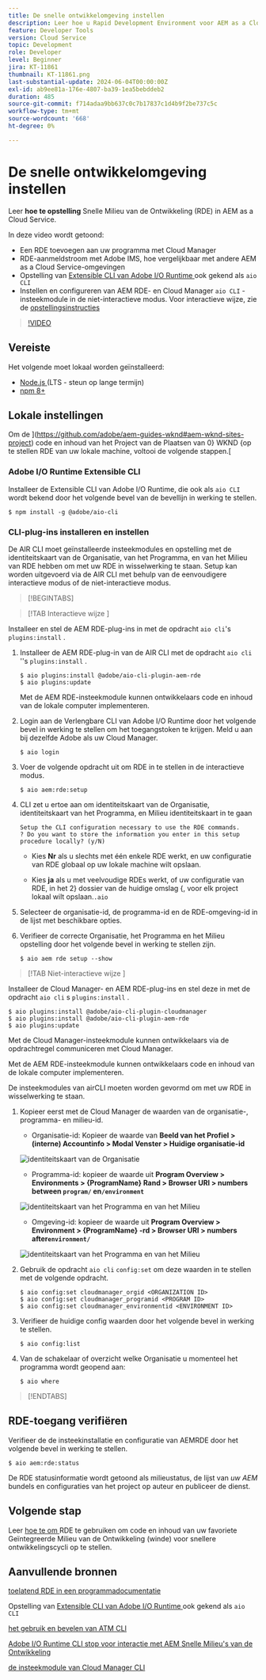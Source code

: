 ```yaml
---
title: De snelle ontwikkelomgeving instellen
description: Leer hoe u Rapid Development Environment voor AEM as a Cloud Service instelt.
feature: Developer Tools
version: Cloud Service
topic: Development
role: Developer
level: Beginner
jira: KT-11861
thumbnail: KT-11861.png
last-substantial-update: 2024-06-04T00:00:00Z
exl-id: ab9ee81a-176e-4807-ba39-1ea5bebddeb2
duration: 485
source-git-commit: f714adaa9bb637c0c7b17837c1d4b9f2be737c5c
workflow-type: tm+mt
source-wordcount: '668'
ht-degree: 0%

---
```


# De snelle ontwikkelomgeving instellen

Leer **hoe te opstelling** Snelle Milieu van de Ontwikkeling (RDE) in AEM as a Cloud Service.

In deze video wordt getoond:

- Een RDE toevoegen aan uw programma met Cloud Manager
- RDE-aanmeldstroom met Adobe IMS, hoe vergelijkbaar met andere AEM as a Cloud Service-omgevingen
- Opstelling van [ Extensible CLI van Adobe I/O Runtime ](https://developer.adobe.com/runtime/docs/guides/tools/cli_install/) ook gekend als `aio CLI`
- Instellen en configureren van AEM RDE- en Cloud Manager `aio CLI` -insteekmodule in de niet-interactieve modus. Voor interactieve wijze, zie de [ opstellingsinstructies ](#setup-the-aem-rde-plugin)

>[!VIDEO](https://video.tv.adobe.com/v/3415490?quality=12&learn=on)

## Vereiste

Het volgende moet lokaal worden geïnstalleerd:

- [ Node.js ](https://nodejs.org/en/) (LTS - steun op lange termijn)
- [ npm 8+ ](https://docs.npmjs.com/)

## Lokale instellingen

Om de ](https://github.com/adobe/aem-guides-wknd#aem-wknd-sites-project) code en inhoud van het Project van de Plaatsen van 0} WKND {op te stellen RDE van uw lokale machine, voltooi de volgende stappen.[

### Adobe I/O Runtime Extensible CLI

Installeer de Extensible CLI van Adobe I/O Runtime, die ook als `aio CLI` wordt bekend door het volgende bevel van de bevellijn in werking te stellen.

```shell
$ npm install -g @adobe/aio-cli
```

### CLI-plug-ins installeren en instellen

De AIR CLI moet geïnstalleerde insteekmodules en opstelling met de identiteitskaart van de Organisatie, van het Programma, en van het Milieu van RDE hebben om met uw RDE in wisselwerking te staan. Setup kan worden uitgevoerd via de AIR CLI met behulp van de eenvoudigere interactieve modus of de niet-interactieve modus.

>[!BEGINTABS]

>[!TAB  Interactieve wijze ]

Installeer en stel de AEM RDE-plug-ins in met de opdracht `aio cli`&#39;s `plugins:install` .

1. Installeer de AEM RDE-plug-in van de AIR CLI met de opdracht `aio cli` &#39;&#39;s `plugins:install` .

   ```shell
   $ aio plugins:install @adobe/aio-cli-plugin-aem-rde    
   $ aio plugins:update
   ```

   Met de AEM RDE-insteekmodule kunnen ontwikkelaars code en inhoud van de lokale computer implementeren.

2. Login aan de Verlengbare CLI van Adobe I/O Runtime door het volgende bevel in werking te stellen om het toegangstoken te krijgen. Meld u aan bij dezelfde Adobe als uw Cloud Manager.

   ```shell
   $ aio login
   ```

3. Voer de volgende opdracht uit om RDE in te stellen in de interactieve modus.

   ```shell
   $ aio aem:rde:setup
   ```

4. CLI zet u ertoe aan om identiteitskaart van de Organisatie, identiteitskaart van het Programma, en Milieu identiteitskaart in te gaan

   ```shell
   Setup the CLI configuration necessary to use the RDE commands.
   ? Do you want to store the information you enter in this setup procedure locally? (y/N)
   ```

   - Kies __Nr__ als u slechts met één enkele RDE werkt, en uw configuratie van RDE globaal op uw lokale machine wilt opslaan.

   - Kies __ja__ als u met veelvoudige RDEs werkt, of uw configuratie van RDE, in het 2} dossier van de huidige omslag {, voor elk project lokaal wilt opslaan.`.aio`

5. Selecteer de organisatie-id, de programma-id en de RDE-omgeving-id in de lijst met beschikbare opties.

6. Verifieer de correcte Organisatie, het Programma en het Milieu opstelling door het volgende bevel in werking te stellen zijn.

   ```shell
   $ aio aem rde setup --show
   ```

>[!TAB  Niet-interactieve wijze ]

Installeer de Cloud Manager- en AEM RDE-plug-ins en stel deze in met de opdracht `aio cli` s `plugins:install` .

```shell
$ aio plugins:install @adobe/aio-cli-plugin-cloudmanager
$ aio plugins:install @adobe/aio-cli-plugin-aem-rde
$ aio plugins:update
```

Met de Cloud Manager-insteekmodule kunnen ontwikkelaars via de opdrachtregel communiceren met Cloud Manager.

Met de AEM RDE-insteekmodule kunnen ontwikkelaars code en inhoud van de lokale computer implementeren.

De insteekmodules van airCLI moeten worden gevormd om met uw RDE in wisselwerking te staan.

1. Kopieer eerst met de Cloud Manager de waarden van de organisatie-, programma- en milieu-id.

   - Organisatie-id: Kopieer de waarde van **Beeld van het Profiel > (interne) Accountinfo > Modal Venster > Huidige organisatie-id**

   ![ identiteitskaart van de Organisatie ](./assets/Org-ID.png)

   - Programma-id: kopieer de waarde uit **Program Overview > Environments > {ProgramName} Rand > Browser URI > numbers between `program/` en`/environment`**

   ![ identiteitskaart van het Programma en van het Milieu ](./assets/Program-Environment-Id.png)

   - Omgeving-id: kopieer de waarde uit **Program Overview > Environment > {ProgramName} -rd > Browser URI > numbers after`environment/`**

   ![ identiteitskaart van het Programma en van het Milieu ](./assets/Program-Environment-Id.png)

1. Gebruik de opdracht `aio cli` `config:set` om deze waarden in te stellen met de volgende opdracht.

   ```shell
   $ aio config:set cloudmanager_orgid <ORGANIZATION ID>
   $ aio config:set cloudmanager_programid <PROGRAM ID>
   $ aio config:set cloudmanager_environmentid <ENVIRONMENT ID>
   ```

1. Verifieer de huidige config waarden door het volgende bevel in werking te stellen.

   ```shell
   $ aio config:list
   ```

1. Van de schakelaar of overzicht welke Organisatie u momenteel het programma wordt geopend aan:

   ```shell
   $ aio where
   ```

>[!ENDTABS]

## RDE-toegang verifiëren

Verifieer de de insteekinstallatie en configuratie van AEMRDE door het volgende bevel in werking te stellen.

```shell
$ aio aem:rde:status
```

De RDE statusinformatie wordt getoond als milieustatus, de lijst van _uw AEM_ bundels en configuraties van het project op auteur en publiceer de dienst.

## Volgende stap

Leer [ hoe te om ](./how-to-use.md) RDE te gebruiken om code en inhoud van uw favoriete Geïntegreerde Milieu van de Ontwikkeling (winde) voor snellere ontwikkelingscycli op te stellen.


## Aanvullende bronnen

[ toelatend RDE in een programmadocumentatie ](https://experienceleague.adobe.com/docs/experience-manager-cloud-service/content/implementing/developing/rapid-development-environments.html#enabling-rde-in-a-program)

Opstelling van [ Extensible CLI van Adobe I/O Runtime ](https://developer.adobe.com/runtime/docs/guides/tools/cli_install/) ook gekend als `aio CLI`

[ het gebruik en bevelen van ATM CLI ](https://github.com/adobe/aio-cli#usage)

[ Adobe I/O Runtime CLI stop voor interactie met AEM Snelle Milieu&#39;s van de Ontwikkeling ](https://github.com/adobe/aio-cli-plugin-aem-rde#aio-cli-plugin-aem-rde)

[ de insteekmodule van Cloud Manager CLI ](https://github.com/adobe/aio-cli-plugin-cloudmanager)
